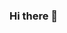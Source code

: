 ### Hi there 👋

<!--
**PrinceBeladiya/PrinceBeladiya** is a ✨ _special_ ✨ repository because its `README.md` (this file) appears on your GitHub profile.

Here are some ideas to get you started:

- 🔭 I’m currently working on Blockchain, React, Node
- 🌱 I’m currently learning Blockchain
- 💬 Ask me about Blockchain Development
- 📫 How to reach me: princebeladiya007@gmail.com
-->
